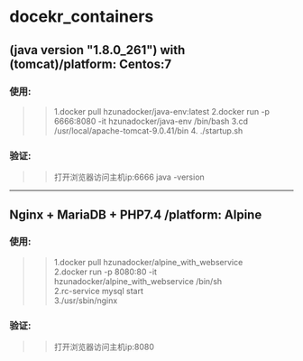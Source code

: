 # docekr_containers

## (java version "1.8.0_261") with (tomcat)/platform: Centos:7

### 使用: 
>> 1.docker pull hzunadocker/java-env:latest
>> 2.docker run -p 6666:8080 -it hzunadocker/java-env /bin/bash
>> 3.cd /usr/local/apache-tomcat-9.0.41/bin
>> 4. ./startup.sh

### 验证: 
>> 打开浏览器访问主机ip:6666
>> java -version

----------------------------------------------------------------------------------------------------------

## Nginx + MariaDB + PHP7.4 /platform: Alpine
### 使用:
>>1.docker pull hzunadocker/alpine_with_webservice</br>
>>2.docker run -p 8080:80 -it hzunadocker/alpine_with_webservice /bin/sh</br>
>>2.rc-service mysql start</br>
>>3./usr/sbin/nginx</br>

### 验证:
>>打开浏览器访问主机ip:8080
